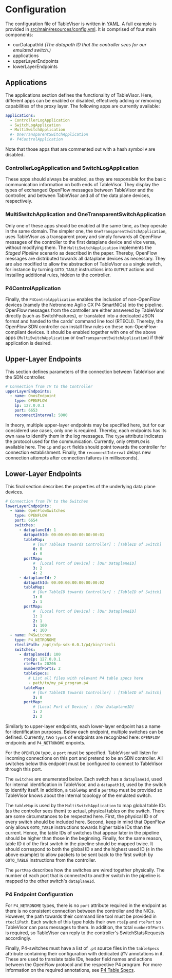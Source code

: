 # Configuration

The configuration file of TableVisor is written in [YAML](http://yaml.org/). A full example is provided in [src/main/resources/config.yml](src/main/resources/config.yml).
It is comprised of four main components:
* ourDatapathId _(The datapath ID that the controller sees for our emulated switch.)_
* applications
* upperLayerEndpoints
* lowerLayerEndpoints

## Applications

The applications section defines the functionality of TableVisor.
Here, different apps can be enabled or disabled, effectively adding or removing capabilities of the proxy layer.
The following apps are currently available:

```YAML
applications:
  - ControllerLogApplication
  - SwitchLogApplication
  - MultiSwitchApplication
  #- OneTransparentSwitchApplication
  #- P4ControlApplication
```

Note that those apps that are commented out with a hash symbol `#` are disabled.

### ControllerLogApplication and SwitchLogApplication
These apps should always be enabled, as they are responsible for the basic communication information on both ends of TableVisor.
They display the types of exchanged OpenFlow messages between TableVisor and the controller, and between TableVisor and all of the data plane devices, respectively.

### MultiSwitchApplication and OneTransparentSwitchApplication
Only one of these apps should be enabled at the same time, as they operate in the same domain.
The simpler one, the `OneTransparentSwitchApplication`, uses TableVisor as a transparent proxy and simply forwards all OpenFlow messages of the controller to the first dataplane device and vice versa, without modifying them.
The `MultiSwitchApplication` implements the *Staged Pipeline* scenario as described in the paper. Thereby, OpenFlow messages are distributed towards all dataplane devices as necessary.
They are also modified to allow the abstraction of TableVisor as a single switch, for instance by turning `GOTO_TABLE` instructions into `OUTPUT` actions and installing additional rules, hidden to the controller.

### P4ControlApplication
Finally, the `P4ControlApplication` enables the inclusion of non-OpenFlow devices (namely the Netronome Agilio CX P4 SmartNICs) into the pipeline.
OpenFlow messages from the controller are either answered by TableVisor directly (such as SwitchFeatures), or translated into a dedicated JSON format and handed to the cards' command line tool (RTECLI).
Thereby, the OpenFlow SDN controller can install flow rules on these non-OpenFlow-compliant devices.
It should be enabled together with one of the above apps (`MultiSwitchApplication` or `OneTransparentSwitchApplication`) if their application is desired.

## Upper-Layer Endpoints

This section defines parameters of the connection between TableVisor and the SDN controller.

```YAML
# Connection from TV to the Controller
upperLayerEndpoints:
  - name: OnosEndpoint
    type: OPENFLOW
    ip: 127.0.0.1
    port: 6653
    reconnectInterval: 5000
```

In theory, multiple upper-layer endpoints may be specified here, but for our considered use cases, only one is required.
Thereby, each endpoints has its own `name` to identify them in the log messages.
The `type` attribute indicates the protocol used for the communication. Currently, only `OPENFLOW` is available here.
The `ip` and `port` fields should point towards the controller for connection establishment.
Finally, the `reconnectInterval` delays new connection attempts after connection failures (in milliseconds).

## Lower-Layer Endpoints

This final section describes the properties of the underlying data plane devices.

```YAML
# Connection from TV to the Switches
lowerLayerEndpoints:
  - name: OpenFlowSwitches
    type: OPENFLOW
    port: 6654
    switches:
      - dataplaneId: 1
        datapathId: 00:00:00:00:00:00:00:01
        tableMap:
            # [Our TableID towards Controller] : [TableID of Switch]
            0: 0
            4: 0
        portMap:
            #  [Local Port of Device] : [Our DataplaneID]
            3: 2
            4: 2
      - dataplaneId: 2
        datapathId: 00:00:00:00:00:00:00:02
        tableMap:
            # [Our TableID towards Controller] : [TableID of Switch]
            1: 0
            2: 1
        portMap:
            #  [Local Port of Device] : [Our DataplaneID]
            1: 1
            2: 1
            3: 100
            4: 100
  - name: P4Switches
    type: P4_NETRONOME
    rtecliPath: /opt/nfp-sdk-6.0.1/p4/bin/rtecli
    switches:
      - dataplaneId: 100
        rteIp: 127.0.0.1
        rtePort: 20206
        numberOfPorts: 2
        tableSpecs:
          # List all files with relevant P4 table specs here
          - path/to/my_p4_program.p4
        tableMap:
            # [Our TableID towards Controller] : [TableID of Switch]
            3: 0
        portMap:
            # [Local Port of Device] : [Our DataplaneID]
            1: 2
            2: 2
```

Similarly to upper-layer endpoints, each lower-layer endpoint has a name for identification purposes.
Below each endpoint, multiple switches can be defined.
Currently, two `type`s of endpoints are recognized here: `OPENFLOW` endpoints and `P4_NETRONOME` enpoints.

For the `OPENFLOW` type, a `port` must be specified. TableVisor will listen for incoming connections on this port and pretend to be an SDN controller.
All switches below this endpoint must be configured to connect to TableVisor through this port.

The `switches` are enumerated below.
Each switch has a `dataplaneId`, used for internal identification in TableVisor, and a `datapathId`, used by the switch to identify itself.
In addition, a `tableMap` and a `portMap` must be provided so TableVisor knows about the internal topology of the emulated switch.

The `tableMap` is used by the `MultiSwitchApplication` to map global table IDs (as the controller sees them) to actual, physical tables on the switch.
There are some circumstances to be respected here.
First, the physical ID `0` of every switch should be included here.
Second, keep in mind that OpenFlow only allows `GOTO_TABLE` instructions towards higher table IDs than the current. Hence, the table IDs of switches that appear later in the pipeline should be higher than those in the beginning.
Finally, for the same reason, table ID `0` of the first switch in the pipeline should be mapped twice. It should correspond to both the global ID `0` and the highest used ID (`4` in the above example) to allow packets to be sent back to the first switch by `GOTO_TABLE` instructions from the controller.

The `portMap` describes how the switches are wired together physically. The number of each port that is connected to another switch in the pipeline is mapped to the other switch's `dataplaneId`.

### P4 Endpoint Configuration

For `P4_NETRONOME` types, there is no `port` attribute required in the endpoint as there is no consistent connection between the controller and the NICs.
However, the path towards their command line tool must be provided in `rtecliPath`.
Each switch of this type holds their own `rteIp` and `rtePort` so TableVisor can pass messages to them.
In addition, the total `numberOfPorts` is required, so TableVisor can reply to the controller's SwitchStatsRequests accordingly.

Finally, P4-switches must have a list of `.p4` source files in the `tableSpecs` attribute containing their configuration with dedicated `@TV` annotations in it.
These are used to translate table IDs, header field names and actions between the OpenFlow protocol and the respective P4 program.
For more information on the required annotations, see [P4 Table Specs](P4TABLESPECS.md).